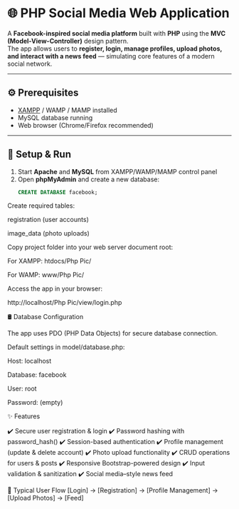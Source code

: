 # 🌐 PHP Social Media Web Application  

A **Facebook-inspired social media platform** built with **PHP** using the **MVC (Model-View-Controller)** design pattern.  
The app allows users to **register, login, manage profiles, upload photos, and interact with a news feed** — simulating core features of a modern social network.  

---

## ⚙️ Prerequisites  

- [XAMPP](https://www.apachefriends.org/) / WAMP / MAMP installed  
- MySQL database running  
- Web browser (Chrome/Firefox recommended)  

---

## 🚀 Setup & Run  

1. Start **Apache** and **MySQL** from XAMPP/WAMP/MAMP control panel  
2. Open **phpMyAdmin** and create a new database:  
   ```sql
   CREATE DATABASE facebook;


Create required tables:

registration (user accounts)

image_data (photo uploads)

Copy project folder into your web server document root:

For XAMPP: htdocs/Php Pic/

For WAMP: www/Php Pic/

Access the app in your browser:

http://localhost/Php Pic/view/login.php

🛢️ Database Configuration

The app uses PDO (PHP Data Objects) for secure database connection.

Default settings in model/database.php:

Host: localhost

Database: facebook

User: root

Password: (empty)

✨ Features

✔️ Secure user registration & login
✔️ Password hashing with password_hash()
✔️ Session-based authentication
✔️ Profile management (update & delete account)
✔️ Photo upload functionality
✔️ CRUD operations for users & posts
✔️ Responsive Bootstrap-powered design
✔️ Input validation & sanitization
✔️ Social media–style news feed

🔐 Typical User Flow
[Login] → [Registration] → [Profile Management] → [Upload Photos] → [Feed]
